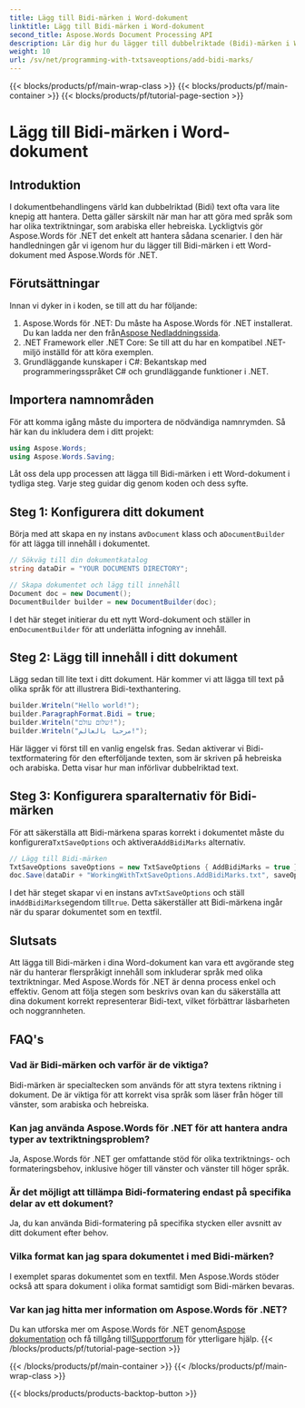 ```yaml
---
title: Lägg till Bidi-märken i Word-dokument
linktitle: Lägg till Bidi-märken i Word-dokument
second_title: Aspose.Words Document Processing API
description: Lär dig hur du lägger till dubbelriktade (Bidi)-märken i Word-dokument med Aspose.Words för .NET med den här guiden. Säkerställ korrekt textriktning för flerspråkigt innehåll.
weight: 10
url: /sv/net/programming-with-txtsaveoptions/add-bidi-marks/
---
```


{{< blocks/products/pf/main-wrap-class >}}
{{< blocks/products/pf/main-container >}}
{{< blocks/products/pf/tutorial-page-section >}}

# Lägg till Bidi-märken i Word-dokument

## Introduktion

I dokumentbehandlingens värld kan dubbelriktad (Bidi) text ofta vara lite knepig att hantera. Detta gäller särskilt när man har att göra med språk som har olika textriktningar, som arabiska eller hebreiska. Lyckligtvis gör Aspose.Words för .NET det enkelt att hantera sådana scenarier. I den här handledningen går vi igenom hur du lägger till Bidi-märken i ett Word-dokument med Aspose.Words för .NET.

## Förutsättningar

Innan vi dyker in i koden, se till att du har följande:

1. Aspose.Words för .NET: Du måste ha Aspose.Words för .NET installerat. Du kan ladda ner den från[Aspose Nedladdningssida](https://releases.aspose.com/words/net/).
2. .NET Framework eller .NET Core: Se till att du har en kompatibel .NET-miljö inställd för att köra exemplen.
3. Grundläggande kunskaper i C#: Bekantskap med programmeringsspråket C# och grundläggande funktioner i .NET.

## Importera namnområden

För att komma igång måste du importera de nödvändiga namnrymden. Så här kan du inkludera dem i ditt projekt:

```csharp
using Aspose.Words;
using Aspose.Words.Saving;
```

Låt oss dela upp processen att lägga till Bidi-märken i ett Word-dokument i tydliga steg. Varje steg guidar dig genom koden och dess syfte.

## Steg 1: Konfigurera ditt dokument

 Börja med att skapa en ny instans av`Document` klass och a`DocumentBuilder` för att lägga till innehåll i dokumentet.

```csharp
// Sökväg till din dokumentkatalog
string dataDir = "YOUR DOCUMENTS DIRECTORY";

// Skapa dokumentet och lägg till innehåll
Document doc = new Document();
DocumentBuilder builder = new DocumentBuilder(doc);
```

 I det här steget initierar du ett nytt Word-dokument och ställer in en`DocumentBuilder` för att underlätta infogning av innehåll.

## Steg 2: Lägg till innehåll i ditt dokument

Lägg sedan till lite text i ditt dokument. Här kommer vi att lägga till text på olika språk för att illustrera Bidi-texthantering.

```csharp
builder.Writeln("Hello world!");
builder.ParagraphFormat.Bidi = true;
builder.Writeln("שלום עולם!");
builder.Writeln("مرحبا بالعالم!");
```

Här lägger vi först till en vanlig engelsk fras. Sedan aktiverar vi Bidi-textformatering för den efterföljande texten, som är skriven på hebreiska och arabiska. Detta visar hur man införlivar dubbelriktad text.

## Steg 3: Konfigurera sparalternativ för Bidi-märken

 För att säkerställa att Bidi-märkena sparas korrekt i dokumentet måste du konfigurera`TxtSaveOptions` och aktivera`AddBidiMarks` alternativ.

```csharp
// Lägg till Bidi-märken
TxtSaveOptions saveOptions = new TxtSaveOptions { AddBidiMarks = true };
doc.Save(dataDir + "WorkingWithTxtSaveOptions.AddBidiMarks.txt", saveOptions);
```

 I det här steget skapar vi en instans av`TxtSaveOptions` och ställ in`AddBidiMarks`egendom till`true`. Detta säkerställer att Bidi-märkena ingår när du sparar dokumentet som en textfil.

## Slutsats

Att lägga till Bidi-märken i dina Word-dokument kan vara ett avgörande steg när du hanterar flerspråkigt innehåll som inkluderar språk med olika textriktningar. Med Aspose.Words för .NET är denna process enkel och effektiv. Genom att följa stegen som beskrivs ovan kan du säkerställa att dina dokument korrekt representerar Bidi-text, vilket förbättrar läsbarheten och noggrannheten.

## FAQ's

### Vad är Bidi-märken och varför är de viktiga?
Bidi-märken är specialtecken som används för att styra textens riktning i dokument. De är viktiga för att korrekt visa språk som läser från höger till vänster, som arabiska och hebreiska.

### Kan jag använda Aspose.Words för .NET för att hantera andra typer av textriktningsproblem?
Ja, Aspose.Words för .NET ger omfattande stöd för olika textriktnings- och formateringsbehov, inklusive höger till vänster och vänster till höger språk.

### Är det möjligt att tillämpa Bidi-formatering endast på specifika delar av ett dokument?
Ja, du kan använda Bidi-formatering på specifika stycken eller avsnitt av ditt dokument efter behov.

### Vilka format kan jag spara dokumentet i med Bidi-märken?
I exemplet sparas dokumentet som en textfil. Men Aspose.Words stöder också att spara dokument i olika format samtidigt som Bidi-märken bevaras.

### Var kan jag hitta mer information om Aspose.Words för .NET?
 Du kan utforska mer om Aspose.Words för .NET genom[Aspose dokumentation](https://reference.aspose.com/words/net/) och få tillgång till[Supportforum](https://forum.aspose.com/c/words/8) för ytterligare hjälp.
{{< /blocks/products/pf/tutorial-page-section >}}

{{< /blocks/products/pf/main-container >}}
{{< /blocks/products/pf/main-wrap-class >}}

{{< blocks/products/products-backtop-button >}}

